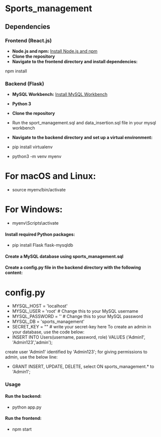 # Sports_management

## Dependencies

### Frontend (React.js)
- **Node.js and npm:** [Install Node.js and npm](https://nodejs.org/)
- **Clone the repository**
- **Navigate to the frontend directory and install dependencies:**


npm install


### Backend (Flask)
- **MySQL Workbench:** [Install MySQL Workbench](https://www.mysql.com/products/workbench/)
- **Python 3**
- **Clone the repository**
- Run the sport_management.sql and data_insertion.sql file in your mysql workbench 
- **Navigate to the backend directory and set up a virtual environment:**

- pip install virtualenv
- python3 -m venv myenv
# For macOS and Linux:
- source myenv/bin/activate
# For Windows:
- myenv\Scripts\activate


#### Install required Python packages:
- pip install Flask flask-mysqldb

#### Create a MySQL database using sports_management.sql
#### Create a config.py file in the backend directory with the following content:
# config.py
- MYSQL_HOST = 'localhost'
- MYSQL_USER = 'root'  # Change this to your MySQL username
- MYSQL_PASSWORD = ''  # Change this to your MySQL password
- MYSQL_DB = 'sports_management'
- SECRET_KEY = "" # write your secret-key here 
To create an admin in your database, use the code below: 
- INSERT INTO Users(username, password, role) VALUES ('Admin1', 'Admin123','admin');

create user 'Admin1' identified by 'Admin123';
for giving permissions to admin, use the below line: 
- GRANT INSERT, UPDATE, DELETE, select ON sports_management.* to 'Admin1';

### Usage
#### Run the backend:
- python app.py

#### Run the frontend:
- npm start












